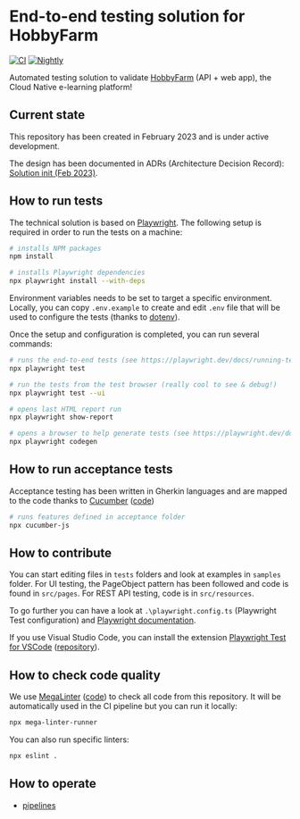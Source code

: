# End-to-end testing solution for HobbyFarm

[![CI](https://github.com/hobbyfarm/e2e-testing/actions/workflows/ci.yaml/badge.svg?branch=main)](https://github.com/hobbyfarm/e2e-testing/actions/workflows/ci.yaml)
[![Nightly](https://github.com/hobbyfarm/e2e-testing/actions/workflows/nightly.yaml/badge.svg?branch=main)](https://github.com/hobbyfarm/e2e-testing/actions/workflows/nightly.yaml)

Automated testing solution to validate [HobbyFarm](https://github.com/hobbyfarm) (API + web app), the Cloud Native e-learning platform!

## Current state

This repository has been created in February 2023 and is under active development.

The design has been documented in ADRs (Architecture Decision Record): [Solution init (Feb 2023)](docs/adr/adr-init-solution-202302.md).

## How to run tests

The technical solution is based on [Playwright](https://playwright.dev). The following setup is required in order to run the tests on a machine:

```bash
# installs NPM packages
npm install

# installs Playwright dependencies
npx playwright install --with-deps
```

Environment variables needs to be set to target a specific environment. Locally, you can copy `.env.example` to create and edit `.env` file that will be used to configure the tests (thanks to [dotenv](https://github.com/motdotla/dotenv)).

Once the setup and configuration is completed, you can run several commands:

```bash
# runs the end-to-end tests (see https://playwright.dev/docs/running-tests)
npx playwright test

# run the tests from the test browser (really cool to see & debug!)
npx playwright test --ui

# opens last HTML report run
npx playwright show-report

# opens a browser to help generate tests (see https://playwright.dev/docs/codegen for options)
npx playwright codegen
```

## How to run acceptance tests

Acceptance testing has been written in Gherkin languages and are mapped to the code thanks to [Cucumber](https://cucumber.io/) ([code](https://github.com/cucumber/cucumber-js))

```bash
# runs features defined in acceptance folder
npx cucumber-js
```

## How to contribute

You can start editing files in `tests` folders and look at examples in `samples` folder. For UI testing, the PageObject pattern has been followed and code is found in `src/pages`. For REST API testing, code is in `src/resources`.

To go further you can have a look at `.\playwright.config.ts` (Playwright Test configuration) and [Playwright documentation](https://playwright.dev/docs/intro).

If you use Visual Studio Code, you can install the extension [Playwright Test for VSCode](https://marketplace.visualstudio.com/items?itemName=ms-playwright.playwright) ([repository](https://github.com/microsoft/playwright-vscode)).

## How to check code quality

We use [MegaLinter](https://megalinter.io/) ([code](https://github.com/oxsecurity/megalinter)) to check all code from this repository. It will be automatically used in the CI pipeline but you can run it locally:

```bash
npx mega-linter-runner
```

You can also run specific linters:

```bash
npx eslint .
```

## How to operate

* [pipelines](docs/pipelines.md)

